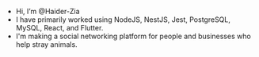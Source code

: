 - Hi, I’m @Haider-Zia
- I have primarily worked using NodeJS, NestJS, Jest, PostgreSQL, MySQL, React, and Flutter.
- I'm making a social networking platform for people and businesses who help stray animals. 
